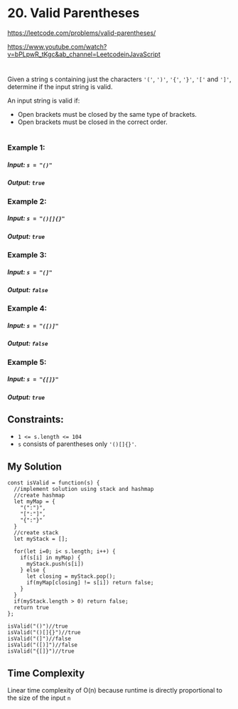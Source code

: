 # 20. Valid Parentheses
https://leetcode.com/problems/valid-parentheses/

https://www.youtube.com/watch?v=bPLpwR_tKgc&ab_channel=LeetcodeinJavaScript
#

Given a string s containing just the characters `'('`, `')'`, `'{'`, `'}'`, `'['` and `']'`, determine if the input string is valid.

An input string is valid if:
- Open brackets must be closed by the same type of brackets.
- Open brackets must be closed in the correct order.
#
### Example 1:
##### Input: `s = "()"`
##### Output: `true`
### Example 2:
##### Input: `s = "()[]{}"`
##### Output: `true`
### Example 3:
##### Input: `s = "(]"`
##### Output: `false`
### Example 4:
##### Input: `s = "([)]"`
##### Output: `false`
### Example 5:
##### Input: `s = "{[]}"`
##### Output: `true`
 
## Constraints:
- `1 <= s.length <= 104`
- `s` consists of parentheses only `'()[]{}'`.

## My Solution
````
const isValid = function(s) {
  //implement solution using stack and hashmap
  //create hashmap
  let myMap = {
    "(":")",
    "[":"]",
    "{":"}"
  }
  //create stack
  let myStack = [];
  
  for(let i=0; i< s.length; i++) {
    if(s[i] in myMap) {
      myStack.push(s[i])
    } else {
      let closing = myStack.pop();
      if(myMap[closing] != s[i]) return false;
    }
  }
  if(myStack.length > 0) return false;
  return true   
};

isValid("()")//true
isValid("()[]{}")//true
isValid("(]")//false
isValid("([)]")//false
isValid("{[]}")//true
````
## Time Complexity

Linear time complexity of O(n) because runtime is directly proportional to the size of the input `n`
